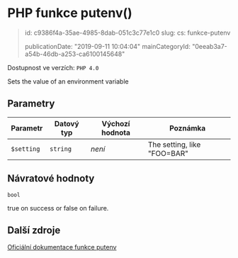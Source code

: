 PHP funkce putenv()
===================

> id: c9386f4a-35ae-4985-8dab-051c3c77e1c0
> slug:
> 	cs: funkce-putenv
>
> publicationDate: "2019-09-11 10:04:04"
> mainCategoryId: "0eeab3a7-a54b-46db-a253-ca6100145648"

Dostupnost ve verzích: `PHP 4.0`

Sets the value of an environment variable


Parametry
--------------

| Parametr | Datový typ | Výchozí hodnota | Poznámka |
|-----|-----|-----|-----|
| `$setting` | `string` | *není* | The setting, like "FOO=BAR" |


Návratové hodnoty
----------------

`bool`

true on success or false on failure.

Další zdroje
------------

[Oficiální dokumentace funkce putenv](https://www.php.net/manual/en/function.putenv.php)
